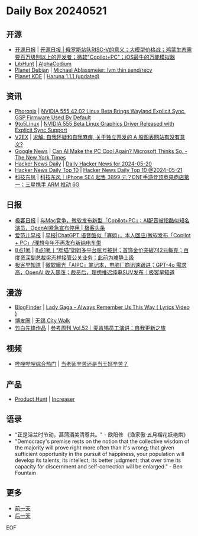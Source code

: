 # Daily Box 20240521

## 开源
- [开源日报](https://www.oschina.net/news/column?columnId=25) | [开源日报 | 俄罗斯站队RISC-V的意义；大模型价格战；鸿蒙生态需要百万级别以上的开发者；微软"Copilot+PC"；iOS最牛的万能模拟器](https://www.oschina.net/news/293527)
- [LibHunt](https://www.libhunt.com/) | [AlphaCodium](https://www.libhunt.com/r/AlphaCodium)
- [Planet Debian](https://planet.debian.org/) | [Michael Ablassmeier: lvm thin send/recv](https://abbbi.github.io//lvm/)
- [Planet KDE](https://planet.kde.org/) | [Haruna 1.1.1 (updated)](https://haruna.kde.org/blog/2024-05-20-haruna-1.1.1/?utm_source=atom_feed)

## 资讯
- [Phoronix](https://www.phoronix.com/) | [NVIDIA 555.42.02 Linux Beta Brings Wayland Explicit Sync, GSP Firmware Used By Default](https://www.phoronix.com/news/NVIDIA-555.42.02-Linux-Beta)
- [9to5Linux](https://9to5linux.com/) | [NVIDIA 555 Beta Linux Graphics Driver Released with Explicit Sync Support](https://9to5linux.com/nvidia-555-beta-linux-graphics-driver-released-with-explicit-sync-support)
- [V2EX](https://www.v2ex.com/) | [求解: 自我怀疑和自我麻痹, 关于独立开发的 A 股图表网站有没有意义?](https://www.v2ex.com/t/1042660)
- [Google News](https://news.google.com/topics/CAAqJggKIiBDQkFTRWdvSUwyMHZNRGRqTVhZU0FtVnVHZ0pWVXlnQVAB) | [Can AI Make the PC Cool Again? Microsoft Thinks So. - The New York Times](https://news.google.com/rss/articles/CBMiSmh0dHBzOi8vd3d3Lm55dGltZXMuY29tLzIwMjQvMDUvMjAvdGVjaG5vbG9neS9taWNyb3NvZnQtY29waWxvdC1haS1wYy5odG1s0gEA?oc=5)
- [Hacker News Daily](https://www.daemonology.net/hn-daily/) | [Daily Hacker News for 2024-05-20](https://www.daemonology.net/hn-daily/2024-05-20.html)
- [Hacker News Daily Top 10](https://github.com/headllines/hackernews-daily) | [Hacker News Daily Top 10 @2024-05-21](https://github.com/headllines/hackernews-daily/issues/1411)
- [科技东风](https://m.smzdm.com/tag/tn0400v/) | [科技东风｜iPhone SE4 起售 3899 元？DNF手游登顶苹果商店第一；三星携手 ARM 推动 6G](https://post.m.smzdm.com/p/a5xz0e7l/)

## 日报
- [极客日报](https://blog.csdn.net/csdngeeknews) | [与Mac竞争，微软发布新型「Copilot+PC」；AI配音被指酷似知名演员，OpenAI紧急宣布停用 | 极客头条](https://blog.csdn.net/weixin_39786569/article/details/139086517)
- [爱范儿早报](https://www.ifanr.com/category/ifanrnews) | [早报|ChatGPT 语音酷似「寡姐」，本人回应/微软发布「Copilot + PC」/理想今年不再发布新纯电车型](https://www.ifanr.com/1586145)
- [8点1氪](https://36kr.com/user/5652071) | [8点1氪丨“胖猫”姐姐多平台账号被封；首饰金价突破742元每克；百度资深副总裁梁志祥接管公关业务：此前为璩静上级](https://36kr.com/p/2784912112878720)
- [极客早知道](https://www.geekpark.net/column/74) | [微软曝光「AIPC」笔记本，电脑厂商迅速跟进；GPT-4o 需求高，OpenAI 收入暴涨；裁员后，理想推迟纯电SUV发布｜极客早知道](https://www.geekpark.net/news/335343)

## 漫游
- [BlogFinder](https://bf.zzxworld.com/) | [Lady Gaga - Always Remember Us This Way ( Lyrics Video )](https://yhehe.com/archives/419/?utm_source=blogfinder)
- [博友圈](https://www.boyouquan.com/home) | [无锡 City Walk](https://www.boyouquan.com/go?from=feed&link=https%3A%2F%2Ffatesinger.com%2F103222)
- [竹白先锋作品](https://www.zhubai.wiki/) | [参考周刊 Vol.52｜麦肯锡员工演讲：自我更新之旅](https://open.zhubai.wiki/a/l/t/z/pl/ouranswers/2404552890837737472)

## 视频
- [哔哩哔哩综合热门](https://www.bilibili.com/v/popular/all/) | [当老师辛苦还是当王妈辛苦？](https://b23.tv/BV1ty411a7wv)

## 产品
- [Product Hunt](https://www.producthunt.com) | [Increaser](https://www.producthunt.com/posts/increaser-3)

## 语录
- "正是浴兰时节动。菖蒲酒美清尊共。" - 欧阳修 《渔家傲·五月榴花妖艳烘》
- "Democracy's premise rests on the notion that the collective wisdom of the majority will prove right more often than it's wrong; that given sufficient opportunity in the pursuit of happiness, your population will develop its talents, its intellect, its better judgment; that over time its capacity for discernment and self-correction will be enlarged." - Ben Fountain

## 更多
- [前一天](daily-box-20240520.md)
- [后一天](daily-box-20240522.md)

EOF